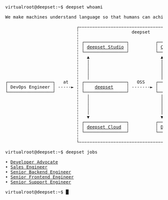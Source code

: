 <pre>
<samp><span class="prompt">virtualroot@deepset:~$</span> <kbd>deepset whoami</kbd>

We make machines understand language so that humans can achieve more.

                           ┌−−−−−−−−−−−−−−−−−−−−−−−−−−−−−−−−−−−−−−−−−−−−−−−┐
                           ╎                    deepset                    ╎
                           ╎                                               ╎
                           ╎ ┌────────────────┐          ┌───────────┐     ╎
                           ╎ │ <a href="https://www.deepset.ai/deepset-studio">deepset Studio</a> │          │ <a href="https://haystack.deepset.ai/community">Community</a> │     ╎
                           ╎ └────────────────┘          └───────────┘     ╎
                           ╎   ▲                           ▲               ╎
                           ╎   │                           │               ╎
                           ╎   │                           │               ╎
                           ╎   │                           │               ╎
                           ╎   │                           │               ╎
┌─────────────────┐   at   ╎ ┌────────────────┐   OSS    ┌───────────────┐ ╎
│ DevOps Engineer │ -----► ╎ │    <a href="https://www.deepset.ai/">deepset</a>     │ -------► │   <a href="https://haystack.deepset.ai/">Haystack</a>    │ ╎
└─────────────────┘        ╎ └────────────────┘          └───────────────┘ ╎
                           ╎   │                           │               ╎
                           ╎   │                           │               ╎
                           ╎   │                           │               ╎
                           ╎   │                           │               ╎
                           ╎   ▼                           ▼               ╎
                           ╎ ┌────────────────┐          ┌───────────────┐ ╎
                           ╎ │ <a href="https://www.deepset.ai/deepset-cloud-product">deepset Cloud</a>  │          │ <a href="https://docs.haystack.deepset.ai/docs/intro">Documentation</a> │ ╎
                           ╎ └────────────────┘          └───────────────┘ ╎
                           ╎                                               ╎
                           └−−−−−−−−−−−−−−−−−−−−−−−−−−−−−−−−−−−−−−−−−−−−−−−┘

<span class="prompt">virtualroot@deepset:~$</span> <kbd>deepset jobs</kbd>

• <a href="https://deepset.jobs.personio.de/job/1887315?language=en&display=en">Developer Advocate</a>
• <a href="https://deepset.jobs.personio.de/job/1722426?language=en&display=en">Sales Engineer</a>
• <a href="https://deepset.jobs.personio.de/job/1925163?language=en&display=en">Senior Backend Engineer</a>
• <a href="https://deepset.jobs.personio.de/job/1925142?language=en&display=en">Senior Frontend Engineer</a>
• <a href="https://deepset.jobs.personio.de/job/1922177?language=en&display=en">Senior Support Engineer</a>

<span class="prompt">virtualroot@deepset:~$</span> <span class="cursor">█</span></samp></pre>
